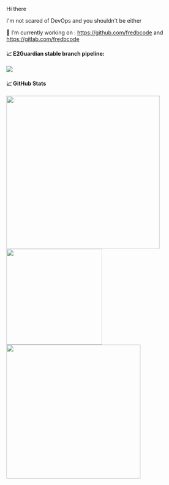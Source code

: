 Hi there

I'm not scared of DevOps and you shouldn't be either

🔭 I’m currently working on : https://github.com/fredbcode and https://gitlab.com/fredbcode

#### &#x1f4c8; E2Guardian stable branch pipeline:
<img src="https://gitlab.com/fredbcode/e2guardian/badges/v5.4/pipeline.svg" aria-hidden="true" class="project-badge">

#### &#x1f4c8; GitHub Stats
<a href="https://github.com/fredbcode/fredbcode">
   <img src="https://github-readme-stats.vercel.app/api?username=fredbcode&show_icons=true&line_height=27&count_private=true&title_color=ffffff&text_color=c9cacc&icon_color=2bbc8a&bg_color=1d1f21" width="400px" />
  <img src="https://github-readme-stats.vercel.app/api/top-langs/?username=fredbcode&hide=java,ruby,html&title_color=ffffff&text_color=c9cacc&icon_color=2bbc8a&bg_color=1d1f21" width=250px />
  <img src="https://github-readme-stats.vercel.app/api/pin/?username=e2guardian&repo=e2guardian&title_color=ffffff&text_color=c9cacc&icon_color=2bbc8a&bg_color=1d1f21" width=350px /> </a>

